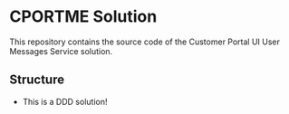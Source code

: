 # CPORTME Solution

This repository contains the source code of the Customer Portal UI User Messages Service solution.

## Structure

* This is a DDD solution!

